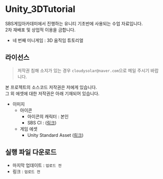 # Unity_3DTutorial #
SBS게임아카데미에서 진행하는 유니티 기초반에 사용되는 수업 자료입니다.  
2차 재배포 및 상업적 이용을 금합니다.

- 네 번째 미니게임 : 3D 움직임 튜토리얼

## 라이선스 ##
> 저작권 침해 소지가 있는 경우 `cloudysolar@naver.com`으로 메일 주시기 바랍니다.  

본 프로젝트의 소스코드 저작권은 저에게 있습니다.  
그 외 에셋에 대한 저작권은 아래 기재되어 있습니다.

- 이미지
  - 아이콘
    - 아이콘의 캐릭터 : 본인
    - SBS CI : ([링크](https://programs.sbs.co.kr/special/sbspr/basicinfo/70918))
  - 게임 에셋
    - Unity Standard Asset ([링크](https://assetstore.unity.com/packages/essentials/asset-packs/standard-assets-for-unity-2018-4-32351?locale=ko-KR))


## 실행 파일 다운로드 ##
- 마지막 업데이트 : `업로드 전`
- 링크 : `업로드 전`

